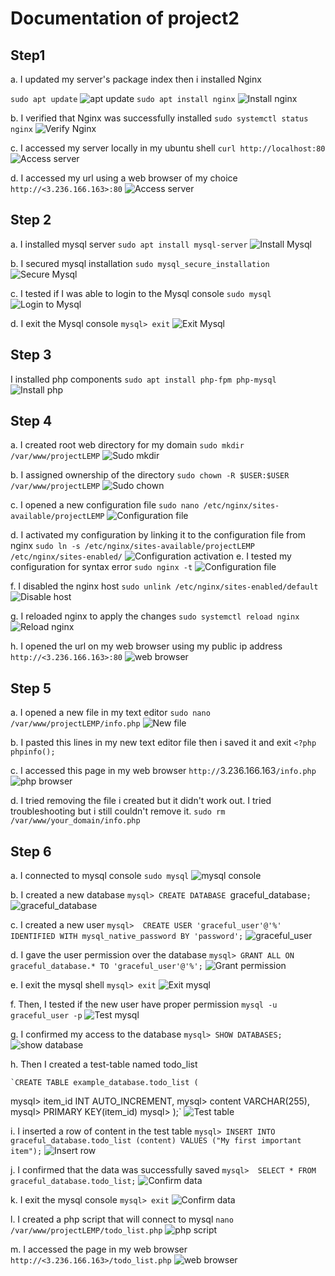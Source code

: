 # Documentation of project2
## Step1
a. I updated my server's package index then i installed Nginx
	
`sudo apt update`
    ![apt update](.\images\image1.png)
    `sudo apt install nginx`
    ![Install nginx](.\images\image2.png)

b. I verified that Nginx was successfully installed
    `sudo systemctl status nginx`
    ![Verify Nginx](.\images\image3.png)

c. I accessed my server locally in my ubuntu shell
    `curl http://localhost:80`
    ![Access server](.\images\image4.png)

d. I accessed my url using a web browser of my choice
    `http://<3.236.166.163>:80`
    ![Access server](.\images\browser1.png)

## Step 2
a. I installed mysql server
   `sudo apt install mysql-server`
    ![Install Mysql](.\images\image5.png)
    
b. I secured mysql installation
    `sudo mysql_secure_installation`
    ![Secure Mysql](.\images\image6.png)

c. I tested if I was able to login to the Mysql console
    `sudo mysql`
    ![Login to Mysql](.\images\image7.png)

d. I exit the Mysql console
    `mysql> exit`
    ![Exit Mysql](.\images\image8.png)

## Step 3
 I installed php components
     `sudo apt install php-fpm php-mysql`
    ![Install php](.\images\image9.png)

## Step 4
a. I created root web directory for my domain
   `sudo mkdir /var/www/projectLEMP`
    ![Sudo mkdir](.\images\image10.png)

b. I assigned ownership of the directory
    `sudo chown -R $USER:$USER /var/www/projectLEMP`
    ![Sudo chown](.\images\image11.png)

c. I opened a new configuration file
   `sudo nano /etc/nginx/sites-available/projectLEMP`
    ![Configuration file](.\images\image12.png)

d. I activated my configuration by linking it to the configuration file from nginx
     `sudo ln -s /etc/nginx/sites-available/projectLEMP /etc/nginx/sites-enabled/`
    ![Configuration activation](.\images\image13.png)
e. I tested my configuration for syntax error
    `sudo nginx -t`
    ![Configuration file](.\images\image14.png)

f. I disabled the nginx host
   `sudo unlink /etc/nginx/sites-enabled/default`
   ![Disable host](.\images\image15.png)

g. I reloaded nginx to apply the changes
    `sudo systemctl reload nginx`
    ![Reload nginx](.\images\image16.png)

h. I opened the url on my web browser using my public ip address
     `http://<3.236.166.163>:80`
     ![web browser](.\images\browser1.png)

## Step 5
a. I opened a new file in my text editor
   `sudo nano /var/www/projectLEMP/info.php`
   ![New file](.\images\image17.png)

b. I pasted this lines in my new text editor file then i saved it and exit
   `<?php
phpinfo();`

c. I accessed this page in my web browser
   `http://`3.236.166.163`/info.php`
   ![php browser](.\images\browser2.png)

d. I tried removing the file i created but it didn't work out. I tried troubleshooting but i still couldn't remove it.
   `sudo rm /var/www/your_domain/info.php`


## Step 6
a. I connected to mysql console
   `sudo mysql`
   ![mysql console](.\images\image18.png)

b. I created a new database
   `mysql> CREATE DATABASE `graceful_database`;`
   ![graceful_database](.\images\image19.png)

c. I created a new user
   `mysql>  CREATE USER 'graceful_user'@'%' IDENTIFIED WITH mysql_native_password BY 'password';`
   ![graceful_user](.\images\image20.png)

d. I gave the user permission over the database
   `mysql> GRANT ALL ON graceful_database.* TO 'graceful_user'@'%';`
   ![Grant permission](.\images\image21.png)

e. I exit the mysql shell
   `mysql> exit`
   ![Exit mysql](.\images\image22.png)

f. Then, I tested if the new user have proper permission
   `mysql -u graceful_user -p`
   ![Test mysql](.\images\image23.png)

g. I confirmed my access to the database
    `mysql> SHOW DATABASES;`
    ![show database](.\images\image24.png)

h. Then I created a test-table named todo_list

    `CREATE TABLE example_database.todo_list (
mysql>     item_id INT AUTO_INCREMENT,
mysql>     content VARCHAR(255),
mysql>     PRIMARY KEY(item_id)
mysql> );`
    ![Test table](.\images\image25.png)

i. I inserted a row of content in the test table
   `mysql> INSERT INTO graceful_database.todo_list (content) VALUES ("My first important item");`
   ![Insert row](.\images\image26.png)

j. I confirmed that the data was successfully saved
    `mysql>  SELECT * FROM graceful_database.todo_list;`
    ![Confirm data](.\images\image26.png)

k. I exit the mysql console
    `mysql> exit`
     ![Confirm data](.\images\image27.png)

l. I created a php script that will connect to mysql
    `nano /var/www/projectLEMP/todo_list.php`
     ![php script](.\images\image28.png)

m. I accessed the page in my web browser
   `http://<3.236.166.163>/todo_list.php`
   ![web browser](.\images\browser3.png)










   




  





   



    

